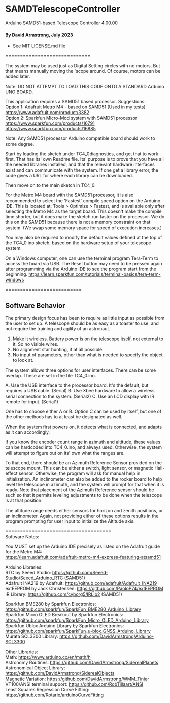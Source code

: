 # SAMDTelescopeController
Arduino SAMD51-based Telescope Controller 4.00.00

#### By David Armstrong, July 2023
 - See MIT LICENSE.md file

=============================<br>

The system may be used just as Digital Setting circles with no motors. But that means manually
moving the 'scope around. Of course, motors can be added later.

Note: DO NOT ATTEMPT TO LOAD THIS CODE ONTO A STANDARD Arduino UNO BOARD.


This application requires a SAMD51 based processor.  Suggestions:<br>
Option 1: Adafruit Metro M4 - based on SAMD51 (Used in my tests)<br>
https://www.adafruit.com/product/3382 <br>
Option 2: Sparkfun Micro-Mod system with SAMD51 processor<br>
https://www.sparkfun.com/products/16791 <br>
https://www.sparkfun.com/products/16885 

Note: Any SAMD51 processor Arduino compatible board should work to some degree.

Start by loading the sketch under TC4_0diagnostics, and get that to work first.
That has its' own Readme file.  Its' purpose is to prove that you have all the needed
libraries installed, and that the relevant hardware interfaces exist and can communicate with the
system. If one get a library error, the code gives a URL for where each
library can be downloaded.

Then move on to the main sketch in TC4_0.

For the Metro M4 board with the SAMD51 processor, it is also recommended to select the 'Fastest'
compile speed option on the Arduino IDE.  This is located at: Tools > Optimize > Fastest, and is
available only after selecting the Metro M4 as the target board.  This 
doesn't make the compile time shorter, but it does make the sketch run faster on the processor.
We do this on the SAMD51 because there is not a memory constraint on that system. (We swap 
some memory space for speed of execution increases.)

You may also be required to modify the default values defined at the top of the TC4_0.ino sketch,
based on the hardware setup of your telescope system.

On a Windows computer, one can use the terminal program Tera-Term to access the board via USB.
The Reset button may need to be pressed again after programming via the Arduino IDE to see the 
program start from the beginning.
https://learn.sparkfun.com/tutorials/terminal-basics/tera-term-windows

==========================<br>
## Software Behavior

The primary design focus has been to require as little input as possible from the user to set up. A telescope should be as easy as a toaster to use, and not require the training and agility of an astronaut.

1. Make it wireless.  Battery power is on the telescope itself, not external to it. So no visible wires.
2. No alignment star hunting, if at all possible.
3. No input of parameters, other than what is needed to specify the object to look at.

The system allows three options for user interfaces.  There can be some overlap. These are set in the file TC4_0.ino.

A. Use the USB interface to the processor board.  It's the default, but requires a USB cable. (Serial)
B. Use Xbee hardware to allow a wireless serial connection to the system. (Serial2)
C. Use an LCD display with IR remote for input. (Serial1)

One has to choose either A or B.  Option C can be used by itself, but one of the
other methods has to at least be designated as well.

When the system first powers on, it detects what is connected, and adapts as it can accordingly.

If you know the encoder count range in azimuth and altitude, these values can be hardcoded into
TC4_0.ino, and always used.  Otherwise, the system will attempt to figure out on its' own what 
the ranges are.

To that end, there should be an Azimuth Reference Sensor provided on the telescope mount.  This can be either a switch, light sensor, or magnetic Hall-effect sensor.  Otherwise, the program will ask for manual help in initialization. An inclinometer can also be added to the rocker board to help level the telescope in azimuth, and the system will prompt for that when it is ready.  Note that placement of the Azimuth Reference sensor should be such so that it permits leveling adjustments to be done when the telescope is at that position.

The altitude range needs either sensors for horizon and zenith positions, or an inclinometer. Again, not providing either of these options results in the program prompting for user input to initialize the Altitude axis.

====================================<br>
Software Notes:

You MUST set up the Arduino IDE precisely as listed on the Adafruit guide for the Metro M4:<br>
https://learn.adafruit.com/adafruit-metro-m4-express-featuring-atsamd51

Arduino Libraries:<br>
RTC by Seeed Studio: https://github.com/Seeed-Studio/Seeed_Arduino_RTC (SAMD51) <br>
Adafruit INA219 by Adafruit: https://github.com/adafruit/Adafruit_INA219 <br>
extEEPROM by Jack Christensen: https://github.com/PaoloP74/extEEPROM <br>
IR Library: https://github.com/cyborg5/IRLib2 (SAMD51)

Sparkfun BME280 by Sparkfun Electronics:  https://github.com/sparkfun/SparkFun_BME280_Arduino_Library <br>
Sparkfun Micro OLED Breakout by Sparkfun Electronics:  https://github.com/sparkfun/SparkFun_Micro_OLED_Arduino_Library <br>
Sparkfun Ublox Arduino Library by Sparkfun Electronics:  https://github.com/sparkfun/SparkFun_u-blox_GNSS_Arduino_Library <br>
Murata SCL3300 Library: https://github.com/DavidArmstrong/Arduino-SCL3300

Other Libraries:<br>
Math: https://www.arduino.cc/en/math/h <br>
Astronomy Routines: https://github.com/DavidArmstrong/SiderealPlanets <br>
Astronomical Object Library: https://github.com/DavidArmstrong/SiderealObjects <br>
Magnetic Variation: https://github.com/DavidArmstrong/WMM_Tinier <br>
VT100/ANSI terminal support: https://github.com/RobTillaart/ANSI <br>
Least Squares Regression Curve Fitting: https://github.com/Rotario/arduinoCurveFitting
